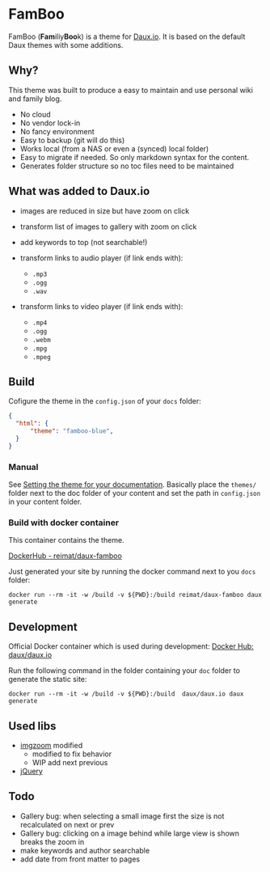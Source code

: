 # FamBoo

FamBoo (**Fam**iliy**Boo**k) is a theme for [Daux.io](http://daux.io/Getting_Started.html). It is based on the default Daux themes with some additions.

## Why?

This theme was built to produce a easy to maintain and use personal wiki and family blog. 

- No cloud
- No vendor lock-in
- No fancy environment
- Easy to backup (git will do this)
- Works local (from a NAS or even a (synced) local folder)
- Easy to migrate if needed. So only markdown syntax for the content.
- Generates folder structure so no toc files need to be maintained

## What was added to Daux.io

- images are reduced in size but have zoom on click
- transform list of images to gallery with zoom on click
- add keywords to top (not searchable!)
- transform links to audio player (if link ends with):
  - `.mp3`
  - `.ogg`
  - `.wav`

- transform links to video player (if link ends with):
  - `.mp4`
  - `.ogg`
  - `.webm`
  - `.mpg`
  - `.mpeg`

## Build

Cofigure the theme in the `config.json` of your `docs` folder:

```json
{
  "html": {
      "theme": "famboo-blue", 
  }
}
```

### Manual

See [Setting the theme for your documentation](http://daux.io/For_Developers/Creating_a_Theme.html).
Basically place the `themes/` folder next to the doc folder of your content and set the path in `config.json` in your content folder.

### Build with docker container

This container contains the theme.

[DockerHub - reimat/daux-famboo](https://hub.docker.com/r/reimat/daux-famboo)

Just generated your site by running the docker command next to you `docs` folder:

`docker run --rm -it -w /build -v ${PWD}:/build reimat/daux-famboo daux generate`

## Development

Official Docker container which is used during development:
[Docker Hub: daux/daux.io](https://hub.docker.com/r/daux/daux.io)

Run the following command in the folder containing your `doc` folder to generate the static site:

`docker run --rm -it -w /build -v ${PWD}:/build  daux/daux.io daux generate`

## Used libs

- [imgzoom](https://github.com/arp242/imgzoom) modified
  - modified to fix behavior
  - WIP add next previous
- [jQuery](https://jquery.com/)

## Todo
- Gallery bug: when selecting a small image first the size is not recalculated on next or prev
- Gallery bug: clicking on a image behind while large view is shown breaks the zoom in
- make keywords and author searchable
- add date from front matter to pages
